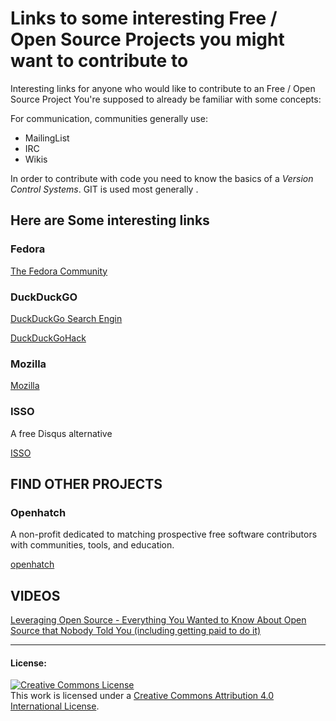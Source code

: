 # Links to some interesting Free / Open Source Projects you might want to contribute to

Interesting links for anyone who would like to contribute to an Free / Open Source Project
You're supposed to already be familiar with some concepts:

For communication, communities generally use:
* MailingList
* IRC
* Wikis

In order to contribute with code you need to know the basics of a *Version Control Systems*. GIT is used most generally .

## Here are Some interesting links

### Fedora
[The Fedora Community](https://fedoraproject.org/wiki/Join)


### DuckDuckGO
[DuckDuckGo Search Engin](https://github.com/duckduckgo/duckduckgo/wiki)

[DuckDuckGoHack](http://docs.duckduckhack.com/)


### Mozilla

[Mozilla](https://www.mozilla.org/en-US/contribute/signup/)


### ISSO
A free Disqus alternative

[ISSO](https://posativ.org/isso/contribute/)

## FIND OTHER PROJECTS

### Openhatch 
A non-profit dedicated to matching prospective free software contributors with communities, tools, and education. 

[openhatch](https://openhatch.org/)

## VIDEOS

[Leveraging Open Source - Everything You Wanted to Know About Open Source that Nobody Told You (including getting paid to do it)](https://vimeo.com/28610688)

------------------------------------------------

#### License: 

<a rel="license" href="http://creativecommons.org/licenses/by/4.0/"><img alt="Creative Commons License" style="border-width:0" src="https://i.creativecommons.org/l/by/4.0/88x31.png" /></a><br />This work is licensed under a <a rel="license" href="http://creativecommons.org/licenses/by/4.0/">Creative Commons Attribution 4.0 International License</a>.
